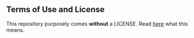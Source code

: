 ## Terms of Use and License
This repository purposely comes **without** a LICENSE. Read [here](https://choosealicense.com/no-permission/) what this means.
